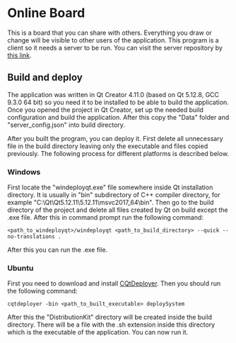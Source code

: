 # Online Board

This is a board that you can share with others. Everything you draw or change will be visible to other users of the application. This program is a client so it needs a server to be run. You can visit the server repository by [this link](https://github.com/egor79k/blackboard_server).

## Build and deploy

The application was written in Qt Creator 4.11.0 (based on Qt 5.12.8, GCC 9.3.0 64 bit) so you need it to be installed to be able to build the application. Once you opened the project in Qt Creator, set up the needed build configuration and build the application. After this copy the "Data" folder and "server_config.json" into build directory.

After you built the program, you can deploy it. First delete all unnecessary file in the build directory leaving only the executable and files copied previously. The following process for different platforms is described below.

### Windows

First locate the "windeployqt.exe" file somewhere inside Qt installation directory. It is usually in "bin" subdirectory of C++ compiler directory, for example "C:\Qt\Qt5.12.11\5.12.11\msvc2017_64\bin". Then go to the build directory of the project and delete all files created by Qt on build except the .exe file. After this in command prompt run the following command:

```
<path_to_windeployqt>/windeployqt <path_to_build_directory> --quick --no-translations .
```

After this you can run the .exe file.

### Ubuntu

First you need to download and install [CQtDeployer](https://github.com/QuasarApp/CQtDeployer/releases). Then you should run the following command:

```
cqtdeployer -bin <path_to_built_executable> deploySystem
```

After this the "DistributionKit" directory will be created inside the build directory. There will be a file with the .sh extension inside this directory which is the executable of the application. You can now run it.
